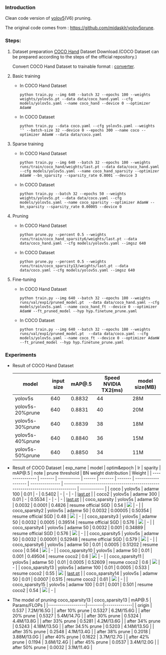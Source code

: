 ### Introduction
Clean code version of [yolov5](https://github.com/ultralytics/yolov5/)(V6) pruning.

The original code comes from : https://github.com/midasklr/yolov5prune.

### Steps:
1. Dataset preparation
    [COCO Hand](http://www.robots.ox.ac.uk/~vgg/data/hands/downloads/hand_dataset.tar.gz) Dataset Download.(COCO Dataset can be prepared according to the steps of the official repository.)

    Convert COCO Hand Dataset to trainable format : [converter](https://github.com/ZJU-lishuang/yolov5-v4/blob/main/data/converter.py).
    
2. Basic training
    - In COCO Hand Dataset
        ```shell
        python train.py --img 640 --batch 32 --epochs 100 --weights weights/yolov5s.pt --data data/coco_hand.yaml --cfg models/yolov5s.yaml --name coco_hand --device 0 --optimizer AdamW
        ```
    - In COCO Dataset
        ```shell
        python train.py --data coco.yaml --cfg yolov5s.yaml --weights '' --batch-size 32 --device 0 --epochs 300 --name coco --optimizer AdamW --data data/coco.yaml
        ```
3. Sparse training
    - In COCO Hand Dataset
        ```shell
        python train.py --img 640 --batch 32 --epochs 100 --weights runs/train/coco_hand/weights/last.pt --data data/coco_hand.yaml --cfg models/yolov5s.yaml --name coco_hand_sparsity --optimizer AdamW --bn_sparsity --sparsity_rate 0.0001 --device 3
        ```
    - In COCO Dataset
        ```shell
        python train.py --batch 32 --epochs 50 --weights weights/yolov5s.pt --data data/coco.yaml --cfg models/yolov5s.yaml --name coco_sparsity --optimizer AdamW --bn_sparsity --sparsity_rate 0.00005 --device 0
        ```

4. Pruning
    - In COCO Hand Dataset
        ```shell
        python prune.py --percent 0.5 --weights runs/train/coco_hand_sparsity6/weights/last.pt --data data/coco_hand.yaml --cfg models/yolov5s.yaml --imgsz 640
        ```
    - In COCO Dataset
        ```shell
        python prune.py --percent 0.5 --weights runs/train/coco_sparsity13/weights/last.pt --data data/coco.yaml --cfg models/yolov5s.yaml --imgsz 640
        ```

5. Fine-tuning
    - In COCO Hand Dataset
        ```shell
        python train.py --img 640 --batch 32 --epochs 100 --weights runs/val/exp1/pruned_model.pt  --data data/coco_hand.yaml --cfg models/yolov5s.yaml --name coco_hand_ft --device 0 --optimizer AdamW --ft_pruned_model --hyp hyp.finetune_prune.yaml
        ```
    - In COCO Dataset
        ```shell
        python train.py --img 640 --batch 32 --epochs 100 --weights runs/val/exp1/pruned_model.pt  --data data/coco.yaml --cfg models/yolov5s.yaml --name coco_ft --device 0 --optimizer AdamW --ft_pruned_model --hyp hyp.finetune_prune.yaml
        ```
### Experiments
- Result of COCO Hand Dataset

    | model             | input size | mAP@.5       | Speed NVIDIA TX2(ms) | model size(MB) |
    | ----------------- | ---- | ------------ | ---------------- | -------------------- |
    | yolov5s           | 640  | 0.8832 | 44                                | 28M
    | yolov5s-20%prune  | 640  | 0.8831  | 40                                   | 20M
    | yolov5s-30%prune  | 640  | 0.8839  | 38                             |18M
    | yolov5s-40%prune  | 640  | 0.8840  | 36                             |15M
    | yolov5s-50%prune  | 640  | 0.8850 | 34                            | 11M
- Result of COCO Dataset
    | exp\_name        | model   | optim&epoch | lr     | sparity | mAP@.5  | note                | prune threshold | BN weight distribution                                                           | Weight |
    | ---------------- | ------- | ----------- | ------ | ------- | ------- | ------------------- | --------------- | -------------------------------------------------------------------------------- | ------------ |
    | coco             | yolov5s | adamw 100   | 0.01   | \-      | 0.5402  | \-                  | \-              | \-                                                                               | [last.pt](https://drive.google.com/drive/folders/11ww0rpmDXR6UUOoK0ej32TKF_Dr57_BC?usp=sharing)   |
    | coco2            | yolov5s | adamw 300   | 0.01   | \-      | 0.5534  | \-                  | \-              | \-                                                                               | [last.pt](https://drive.google.com/drive/folders/1BNx7mUvw3eVcrLi16PtHGBJcw2IUgsSP?usp=sharing)   |
    | coco\_sparsity   | yolov5s | adamw 50    | 0.0032 | 0.0001  | 0.4826  | resume official SGD | 0.54            | ![](https://docimg8.docs.qq.com/image/37lM2bxXOohzeYLQzhsU0g.png?w=1322&h=826/)  | \-           |
    | coco\_sparsity2  | yolov5s | adamw 50    | 0.0032 | 0.00005 | 0.50354 | resume official SGD | 0.48            | ![](https://docimg8.docs.qq.com/image/fsUuusfnXh0QqNIzBsQorA.png?w=1342&h=822/)  | \-           |
    | coco\_sparsity3  | yolov5s | adamw 50    | 0.0032 | 0.0005  | 0.39514 | resume official SGD | 0.576           | ![](https://docimg10.docs.qq.com/image/56lYy7Ig1U9aKtv3JoaVuw.png?w=1330&h=864/) | \-           |
    | coco\_sparsity4  | yolov5s | adamw 50    | 0.0032 | 0.001   | 0.34889 | resume official SGD | 0.576           | ![](https://docimg2.docs.qq.com/image/PoOcEBkq8k5yAHHuLMTX2w.png?w=1292&h=852/)  | \-           |
    | coco\_sparsity5  | yolov5s | adamw 50    | 0.0032 | 0.00001 | 0.52948 | resume official SGD | 0.579           | ![](https://docimg7.docs.qq.com/image/8sQYKDSEny6fE1-aD-i1PA.png?w=1308&h=842/)  | \-           |
    | coco\_sparsity6  | yolov5s | adamw 50    | 0.01   | 0.0005  | 0.51202 | resume coco         | 0.564           | ![](https://docimg2.docs.qq.com/image/mi5sH-NIcOfhCA5UvblkGQ.png?w=1314&h=758/)  | \-           |
    | coco\_sparsity10 | yolov5s | adamw 50    | 0.01   | 0.001   | 0.49504 | resume coco2        | 0.6             | ![](https://docimg10.docs.qq.com/image/IHpHc5QDZlH4qvX8C14-Uw.png?w=1326&h=826/) | \-           |
    | coco\_sparsity11 | yolov5s | adamw 50    | 0.01   | 0.0005  | 0.52609 | resume coco2        | 0.6             | ![](https://docimg8.docs.qq.com/image/txnqJ5L1PjO96e2DvMPuFQ.png?w=1320&h=826/)  | \-           |
    | coco\_sparsity13 | yolov5s | adamw 100   | 0.01   | 0.0005  | 0.533   | resume coco2        | 0.55            | ![](https://docimg2.docs.qq.com/image/Y0eW6Fg3GxQDNT0pUcHqZw.png?w=1314&h=768/)  | [last.pt](https://drive.google.com/drive/folders/13OLCG6qjtFfo-umV-hFdjkT7n32N5JTH?usp=sharing)           |
    | coco\_sparsity14 | yolov5s | adamw 50    | 0.01   | 0.0007  | 0.515   | resume coco2        | 0.61            | ![](https://docimg7.docs.qq.com/image/uI9OFouJavwCSGAK8kk8vg.png?w=1312&h=782/)  | \-           |
    | coco\_sparsity15 | yolov5s | adamw 100   | 0.01   | 0.001   | 0.501   | resume coco2        | 0.54            | ![](https://docimg4.docs.qq.com/image/wyGMs5I4U_8vsXQLgG6LJg.png?w=1304&h=820/)  | \-           |

- The model of pruning coco_sparsity13
    | coco_sparsity13   | mAP@.5 | Params/FLOPs |
    |-------------------|--------|--------------|
    | origin            | 0.537  | 7.2M/16.5G   |
    | after 10% prune   | 0.5327 | 6.2M/15.6G   |
    | after 20% prune   | 0.5327 | 5.4M/14.7G   |
    | after 30% prune   | 0.5324 | 4.4M/13.8G   |
    | after 33% prune   | 0.5281 | 4.2M/13.6G   |
    | after 34% prune   | 0.5243 | 4.18M/13.5G  |
    | after 34.5% prune | 0.5203 | 4.14M/13.5G  |
    | after 35% prune   | 0.2548 | 4.1M/13.4G   |
    | after 38% prune   | 0.2018 | 3.88M/13.0G  |
    | after 40% prune   | 0.1622 | 3.7M/12.7G   |
    | after 42% prune   | 0.1194 | 3.6M/12.4G   |
    | after 45% prune   | 0.0537 | 3.4M/12.0G   |
    | after 50% prune   | 0.0032 | 3.1M/11.4G   |

